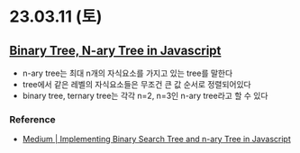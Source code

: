 # 23.03.11 (토)

## [Binary Tree, N-ary Tree in Javascript](https://medium.com/@khushboo.taneja_61450/implementing-binary-search-tree-and-n-ary-tree-in-javascript-ba3e2081d345)

- n-ary tree는 최대 n개의 자식요소를 가지고 있는 tree를 말한다
- tree에서 같은 레벨의 자식요소들은 무조건 큰 값 순서로 정렬되어있다
- binary tree, ternary tree는 각각 n=2, n=3인 n-ary tree라고 할 수 있다

### Reference

- [Medium | Implementing Binary Search Tree and n-ary Tree in Javascript](https://medium.com/@khushboo.taneja_61450/implementing-binary-search-tree-and-n-ary-tree-in-javascript-ba3e2081d345)
